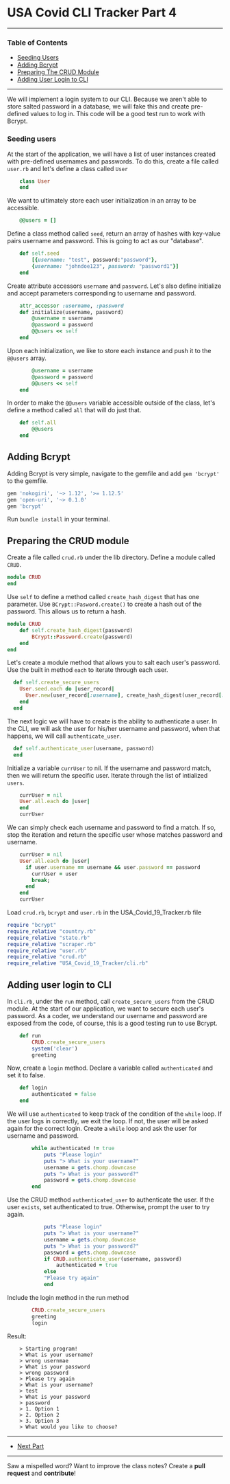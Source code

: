 # USA Covid CLI Tracker Part 4

---

### Table of Contents

- <a href="#seeding-users">Seeding Users</a>
- <a href="#Adding Bcrypt">Adding Bcrypt</a>
- <a href="#preparing-the-crud-module">Preparing The CRUD Module</a>
- <a href="#adding-user-login-to-cli">Adding User Login to CLI</a>

---

We will implement a login system to our CLI. Because we aren't able to store salted password in a database, we will fake this and create pre-defined values to log in. This code will be a good test run to work with Bcrypt.

<div id="seeding-users"></div>

### Seeding users

At the start of the application, we will have a list of user instances created with pre-defined usernames and passwords. To do this, create a file called `user.rb` and let's define a class called `User`

```ruby
    class User
    end
```

We want to ultimately store each user initialization in an array to be accessible.

```ruby
    @@users = []
```

Define a class method called `seed`, return an array of hashes with key-value pairs username and password. This is going to act as our "database".

```ruby
    def self.seed
        [{username: "test", password:"password"},
        {username: "johndoe123", password: "password1"}]
    end
```

Create attribute accessors `username` and `password`. Let's also define initialize and accept parameters corresponding to username and password.

```ruby
    attr_accessor :username, :password
    def initialize(username, password)
        @username = username
        @password = password
        @@users << self
    end
```

Upon each initialization, we like to store each instance and push it to the `@@users` array.

```ruby
        @username = username
        @password = password
        @@users << self
    end
```

In order to make the `@@users` variable accessible outside of the class, let's define a method called `all` that will do just that.

```ruby
    def self.all
        @@users
    end
```

<div id="adding-bcrypt"></div>

## Adding Bcrypt

Adding Bcrypt is very simple, navigate to the gemfile and add `gem 'bcrypt'` to the gemfile. 

```ruby
gem 'nokogiri', '~> 1.12', '>= 1.12.5'
gem 'open-uri', '~> 0.1.0'
gem 'bcrypt'
```

Run `bundle install` in your terminal.

<div id="preparing-the-crud-module"></div>

## Preparing the CRUD module

Create a file called `crud.rb` under the lib directory. Define a module called `CRUD`. 

```ruby
module CRUD
end
```

Use `self` to define a method called `create_hash_digest` that has one parameter. Use `BCrypt::Pasword.create()` to create a hash out of the password. This allows us to return a hash.

```ruby
module CRUD
    def self.create_hash_digest(password)
        BCrypt::Password.create(password)
    end
end
```

Let's create a module method that allows you to salt each user's password. Use the built in method `each` to iterate through each user.

```ruby
  def self.create_secure_users
    User.seed.each do |user_record|
      User.new(user_record[:username], create_hash_digest(user_record[:password]))
    end
  end
```

The next logic we will have to create is the ability to authenticate a user. In the CLI, we will ask the user for his/her username and password, when that happens, we will call `authenticate_user`. 

```ruby
  def self.authenticate_user(username, password)
  end
```

Initialize a variable `currUser` to nil. If the username and password match, then we will return the specific user. Iterate through the list of intialized `users`.
```ruby 
    currUser = nil
    User.all.each do |user|
    end
    currUser
```

We can simply check each username and password to find  a match. If so, stop the iteration and return the specific user whose matches password and username.

```ruby
    currUser = nil
    User.all.each do |user|
      if user.username == username && user.password == password
        currUser = user
        break;
      end
    end
    currUser
```

Load `crud.rb`, `bcrypt` and `user.rb` in the USA_Covid_19_Tracker.rb file

```ruby
require "bcrypt"
require_relative "country.rb"
require_relative "state.rb"
require_relative "scraper.rb"
require_relative "user.rb"
require_relative "crud.rb"
require_relative "USA_Covid_19_Tracker/cli.rb"
```

<div id ="adding-user-login-to-cli"></div>

## Adding user login to CLI

In `cli.rb`, under the `run` method, call `create_secure_users` from the CRUD module. At the start of our application, we want to secure each user's password. As a coder, we understand our username and password are exposed from the code, of course, this is a good testing run to use Bcrypt.

```ruby
    def run
        CRUD.create_secure_users
        system('clear')
        greeting
```

Now, create a `login` method. Declare a variable called `authenticated` and set it to false.

```ruby
    def login
        authenticated = false
    end
```

We will use `authenticated` to keep track of the condition of the `while` loop. If the user logs in correctly, we exit the loop. If not, the user will be asked again for the correct login. Create a `while` loop and ask the user for username and password.

```ruby
        while authenticated != true
            puts "Please login"
            puts "> What is your username?"
            username = gets.chomp.downcase
            puts "> What is your password?"
            password = gets.chomp.downcase
        end
```

Use the CRUD method `authenticated_user` to authenticate the user. If the user `exists`, set authenticated to true. Otherwise, prompt the user to try again.

```ruby
            puts "Please login"
            puts "> What is your username?"
            username = gets.chomp.downcase
            puts "> What is your password?"
            password = gets.chomp.downcase
            if CRUD.authenticate_user(username, password)
                authenticated = true
            else
            "Please try again"
            end
```

Include the login method in the run method

```ruby
        CRUD.create_secure_users
        greeting
        login
```

Result:

```
    > Starting program!
    > What is your username?
    > wrong usernmae
    > What is your password
    > wrong password
    > Please try again
    > What is your username?
    > test
    > What is your password
    > password
    > 1. Option 1
    > 2. Option 2
    > 3. Option 3
    > What would you like to choose?
```

--- 
- [Next Part](https://github.com/cruzgerman216/CodeLabs-Ruby-on-Rails-Class-Notes/blob/main/C03-Intro-To-Ruby-Part-2/CLI_Project_part_5.md)

---

Saw a mispelled word? Want to improve the class notes? Create a **pull request** and **contribute**! 